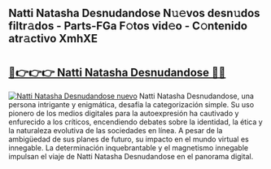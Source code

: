 ## Natti Natasha Desnudandose N𝚞𝚎vos desn𝚞dos filtr𝚊dos - Parts-FGa F𝚘tos vid𝚎o - C𝚘ntenido atr𝚊ctivo XmhXE

# <h2><a href="http://mb14z4.tromn.icu/?c=Natti+Natasha+Desnudandose">🔗👉👉👉 Natti Natasha Desnudandose 🔗🔗</a></h2>

[![Natti Natasha Desnudandose nuevo](https://i.imgur.com/pEAQMta.gif)](http://mb14z4.tromn.icu/?c=Natti+Natasha+Desnudandose)
Natti Natasha Desnudandose, una persona intrigante y enigmática, desafía la categorización simple. Su uso pionero de los medios digitales para la autoexpresión ha cautivado y enfurecido a los críticos, encendiendo debates sobre la identidad, la ética y la naturaleza evolutiva de las sociedades en línea. A pesar de la ambigüedad de sus planes de futuro, su impacto en el mundo virtual es innegable. La determinación inquebrantable y el magnetismo innegable impulsan el viaje de Natti Natasha Desnudandose en el panorama digital.
